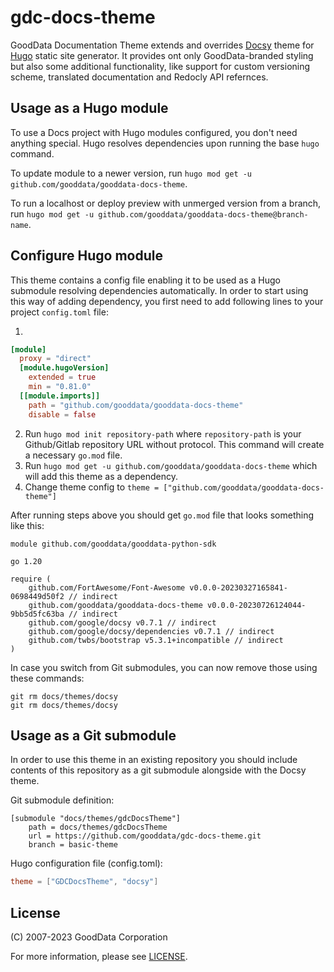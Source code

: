 # gdc-docs-theme
GoodData Documentation Theme extends and overrides [Docsy](https://www.docsy.dev/) theme for [Hugo](https://gohugo.io/) static site generator. It provides ont only GoodData-branded styling but also some additional functionality, like support for custom versioning scheme, translated documentation and Redocly API refernces.

## Usage as a Hugo module
To use a Docs project with Hugo modules configured, you don't need anything special. Hugo resolves dependencies upon running the base `hugo` command.

To update module to a newer version, run `hugo mod get -u github.com/gooddata/gooddata-docs-theme`.

To run a localhost or deploy preview with unmerged version from a branch, run `hugo mod get -u github.com/gooddata/gooddata-docs-theme@branch-name`.

## Configure Hugo module
This theme contains a config file enabling it to be used as a Hugo submodule resolving dependencies automatically. In order to start using this way of adding dependency, you first need to add following lines to your project `config.toml` file:

1. 
```toml
[module]
  proxy = "direct"
  [module.hugoVersion]
    extended = true
    min = "0.81.0"
  [[module.imports]]
    path = "github.com/gooddata/gooddata-docs-theme"
    disable = false
```

2. Run `hugo mod init repository-path` where `repository-path` is your Github/Gitlab repository URL without protocol. This command will create a necessary `go.mod` file.
3. Run `hugo mod get -u github.com/gooddata/gooddata-docs-theme` which will add this theme as a dependency.
4. Change theme config to `theme = ["github.com/gooddata/gooddata-docs-theme"]`

After running steps above you should get `go.mod` file that looks something like this:
```
module github.com/gooddata/gooddata-python-sdk

go 1.20

require (
	github.com/FortAwesome/Font-Awesome v0.0.0-20230327165841-0698449d50f2 // indirect
	github.com/gooddata/gooddata-docs-theme v0.0.0-20230726124044-9bb5d5fc63ba // indirect
	github.com/google/docsy v0.7.1 // indirect
	github.com/google/docsy/dependencies v0.7.1 // indirect
	github.com/twbs/bootstrap v5.3.1+incompatible // indirect
)
```

In case you switch from Git submodules, you can now remove those using these commands:
```
git rm docs/themes/docsy
git rm docs/themes/docsy
```

## Usage as a Git submodule
In order to use this theme in an existing repository you should include contents of this repository as a git submodule alongside with the Docsy theme.

Git submodule definition:
```
[submodule "docs/themes/gdcDocsTheme"]
	path = docs/themes/gdcDocsTheme
	url = https://github.com/gooddata/gdc-docs-theme.git
	branch = basic-theme
```

Hugo configuration file (config.toml):
```toml
theme = ["GDCDocsTheme", "docsy"]
```

## License

(C) 2007-2023 GoodData Corporation

For more information, please see [LICENSE](LICENSE).
